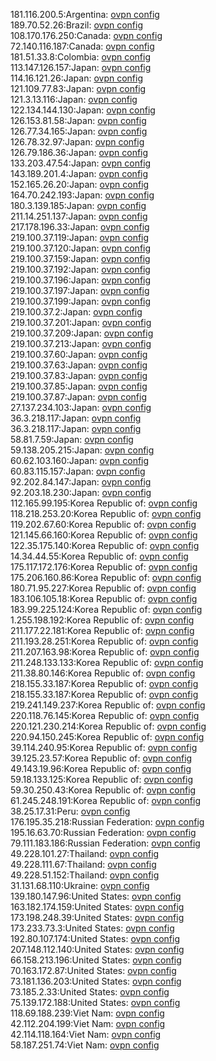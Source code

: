 181.116.200.5:Argentina: [ovpn config](vpn/181_116_200_5.ovpn)  
189.70.52.26:Brazil: [ovpn config](vpn/189_70_52_26.ovpn)  
108.170.176.250:Canada: [ovpn config](vpn/108_170_176_250.ovpn)  
72.140.116.187:Canada: [ovpn config](vpn/72_140_116_187.ovpn)  
181.51.33.8:Colombia: [ovpn config](vpn/181_51_33_8.ovpn)  
113.147.126.157:Japan: [ovpn config](vpn/113_147_126_157.ovpn)  
114.16.121.26:Japan: [ovpn config](vpn/114_16_121_26.ovpn)  
121.109.77.83:Japan: [ovpn config](vpn/121_109_77_83.ovpn)  
121.3.13.116:Japan: [ovpn config](vpn/121_3_13_116.ovpn)  
122.134.144.130:Japan: [ovpn config](vpn/122_134_144_130.ovpn)  
126.153.81.58:Japan: [ovpn config](vpn/126_153_81_58.ovpn)  
126.77.34.165:Japan: [ovpn config](vpn/126_77_34_165.ovpn)  
126.78.32.97:Japan: [ovpn config](vpn/126_78_32_97.ovpn)  
126.79.186.36:Japan: [ovpn config](vpn/126_79_186_36.ovpn)  
133.203.47.54:Japan: [ovpn config](vpn/133_203_47_54.ovpn)  
143.189.201.4:Japan: [ovpn config](vpn/143_189_201_4.ovpn)  
152.165.26.20:Japan: [ovpn config](vpn/152_165_26_20.ovpn)  
164.70.242.193:Japan: [ovpn config](vpn/164_70_242_193.ovpn)  
180.3.139.185:Japan: [ovpn config](vpn/180_3_139_185.ovpn)  
211.14.251.137:Japan: [ovpn config](vpn/211_14_251_137.ovpn)  
217.178.196.33:Japan: [ovpn config](vpn/217_178_196_33.ovpn)  
219.100.37.119:Japan: [ovpn config](vpn/219_100_37_119.ovpn)  
219.100.37.120:Japan: [ovpn config](vpn/219_100_37_120.ovpn)  
219.100.37.159:Japan: [ovpn config](vpn/219_100_37_159.ovpn)  
219.100.37.192:Japan: [ovpn config](vpn/219_100_37_192.ovpn)  
219.100.37.196:Japan: [ovpn config](vpn/219_100_37_196.ovpn)  
219.100.37.197:Japan: [ovpn config](vpn/219_100_37_197.ovpn)  
219.100.37.199:Japan: [ovpn config](vpn/219_100_37_199.ovpn)  
219.100.37.2:Japan: [ovpn config](vpn/219_100_37_2.ovpn)  
219.100.37.201:Japan: [ovpn config](vpn/219_100_37_201.ovpn)  
219.100.37.209:Japan: [ovpn config](vpn/219_100_37_209.ovpn)  
219.100.37.213:Japan: [ovpn config](vpn/219_100_37_213.ovpn)  
219.100.37.60:Japan: [ovpn config](vpn/219_100_37_60.ovpn)  
219.100.37.63:Japan: [ovpn config](vpn/219_100_37_63.ovpn)  
219.100.37.83:Japan: [ovpn config](vpn/219_100_37_83.ovpn)  
219.100.37.85:Japan: [ovpn config](vpn/219_100_37_85.ovpn)  
219.100.37.87:Japan: [ovpn config](vpn/219_100_37_87.ovpn)  
27.137.234.103:Japan: [ovpn config](vpn/27_137_234_103.ovpn)  
36.3.218.117:Japan: [ovpn config](vpn/36_3_218_117.ovpn)  
36.3.218.117:Japan: [ovpn config](vpn/36_3_218_117.ovpn)  
58.81.7.59:Japan: [ovpn config](vpn/58_81_7_59.ovpn)  
59.138.205.215:Japan: [ovpn config](vpn/59_138_205_215.ovpn)  
60.62.103.160:Japan: [ovpn config](vpn/60_62_103_160.ovpn)  
60.83.115.157:Japan: [ovpn config](vpn/60_83_115_157.ovpn)  
92.202.84.147:Japan: [ovpn config](vpn/92_202_84_147.ovpn)  
92.203.18.230:Japan: [ovpn config](vpn/92_203_18_230.ovpn)  
112.165.99.195:Korea Republic of: [ovpn config](vpn/112_165_99_195.ovpn)  
118.218.253.20:Korea Republic of: [ovpn config](vpn/118_218_253_20.ovpn)  
119.202.67.60:Korea Republic of: [ovpn config](vpn/119_202_67_60.ovpn)  
121.145.66.160:Korea Republic of: [ovpn config](vpn/121_145_66_160.ovpn)  
122.35.175.140:Korea Republic of: [ovpn config](vpn/122_35_175_140.ovpn)  
14.34.44.55:Korea Republic of: [ovpn config](vpn/14_34_44_55.ovpn)  
175.117.172.176:Korea Republic of: [ovpn config](vpn/175_117_172_176.ovpn)  
175.206.160.86:Korea Republic of: [ovpn config](vpn/175_206_160_86.ovpn)  
180.71.95.227:Korea Republic of: [ovpn config](vpn/180_71_95_227.ovpn)  
183.106.105.18:Korea Republic of: [ovpn config](vpn/183_106_105_18.ovpn)  
183.99.225.124:Korea Republic of: [ovpn config](vpn/183_99_225_124.ovpn)  
1.255.198.192:Korea Republic of: [ovpn config](vpn/1_255_198_192.ovpn)  
211.177.22.181:Korea Republic of: [ovpn config](vpn/211_177_22_181.ovpn)  
211.193.28.251:Korea Republic of: [ovpn config](vpn/211_193_28_251.ovpn)  
211.207.163.98:Korea Republic of: [ovpn config](vpn/211_207_163_98.ovpn)  
211.248.133.133:Korea Republic of: [ovpn config](vpn/211_248_133_133.ovpn)  
211.38.80.146:Korea Republic of: [ovpn config](vpn/211_38_80_146.ovpn)  
218.155.33.187:Korea Republic of: [ovpn config](vpn/218_155_33_187.ovpn)  
218.155.33.187:Korea Republic of: [ovpn config](vpn/218_155_33_187.ovpn)  
219.241.149.237:Korea Republic of: [ovpn config](vpn/219_241_149_237.ovpn)  
220.118.76.145:Korea Republic of: [ovpn config](vpn/220_118_76_145.ovpn)  
220.121.230.214:Korea Republic of: [ovpn config](vpn/220_121_230_214.ovpn)  
220.94.150.245:Korea Republic of: [ovpn config](vpn/220_94_150_245.ovpn)  
39.114.240.95:Korea Republic of: [ovpn config](vpn/39_114_240_95.ovpn)  
39.125.23.57:Korea Republic of: [ovpn config](vpn/39_125_23_57.ovpn)  
49.143.19.96:Korea Republic of: [ovpn config](vpn/49_143_19_96.ovpn)  
59.18.133.125:Korea Republic of: [ovpn config](vpn/59_18_133_125.ovpn)  
59.30.250.43:Korea Republic of: [ovpn config](vpn/59_30_250_43.ovpn)  
61.245.248.191:Korea Republic of: [ovpn config](vpn/61_245_248_191.ovpn)  
38.25.17.31:Peru: [ovpn config](vpn/38_25_17_31.ovpn)  
176.195.35.218:Russian Federation: [ovpn config](vpn/176_195_35_218.ovpn)  
195.16.63.70:Russian Federation: [ovpn config](vpn/195_16_63_70.ovpn)  
79.111.183.186:Russian Federation: [ovpn config](vpn/79_111_183_186.ovpn)  
49.228.101.27:Thailand: [ovpn config](vpn/49_228_101_27.ovpn)  
49.228.111.67:Thailand: [ovpn config](vpn/49_228_111_67.ovpn)  
49.228.51.152:Thailand: [ovpn config](vpn/49_228_51_152.ovpn)  
31.131.68.110:Ukraine: [ovpn config](vpn/31_131_68_110.ovpn)  
139.180.147.96:United States: [ovpn config](vpn/139_180_147_96.ovpn)  
163.182.174.159:United States: [ovpn config](vpn/163_182_174_159.ovpn)  
173.198.248.39:United States: [ovpn config](vpn/173_198_248_39.ovpn)  
173.233.73.3:United States: [ovpn config](vpn/173_233_73_3.ovpn)  
192.80.107.174:United States: [ovpn config](vpn/192_80_107_174.ovpn)  
207.148.112.140:United States: [ovpn config](vpn/207_148_112_140.ovpn)  
66.158.213.196:United States: [ovpn config](vpn/66_158_213_196.ovpn)  
70.163.172.87:United States: [ovpn config](vpn/70_163_172_87.ovpn)  
73.181.136.203:United States: [ovpn config](vpn/73_181_136_203.ovpn)  
73.185.2.33:United States: [ovpn config](vpn/73_185_2_33.ovpn)  
75.139.172.188:United States: [ovpn config](vpn/75_139_172_188.ovpn)  
118.69.188.239:Viet Nam: [ovpn config](vpn/118_69_188_239.ovpn)  
42.112.204.199:Viet Nam: [ovpn config](vpn/42_112_204_199.ovpn)  
42.114.118.164:Viet Nam: [ovpn config](vpn/42_114_118_164.ovpn)  
58.187.251.74:Viet Nam: [ovpn config](vpn/58_187_251_74.ovpn)  
